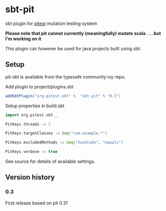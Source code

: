 sbt-pit
=======

sbt plugin for [pitest](http://pitest.org) mutation testing system

**Please note that pit cannot currently (meaningfully) mutate scala . . . but I'm working on it**

This plugin can however be used for java projects built using sbt.
 
## Setup

pit-sbt is available from the typesafe community ivy repo.

Add plugin to project/plugins.sbt

``` scala
addSbtPlugin("org.pitest.sbt" %  "sbt-pit" % "0.3")
```

Setup properties in build.sbt

``` scala
import org.pitest.sbt._

PitKeys.threads := 2

PitKeys.targetClasses := Seq("com.example.*")

PitKeys.excludedMethods := Seq("hashCode", "equals")

PitKeys.verbose := true
```

See source for details of available settings.

## Version history

### 0.3

First release based on pit 0.31


